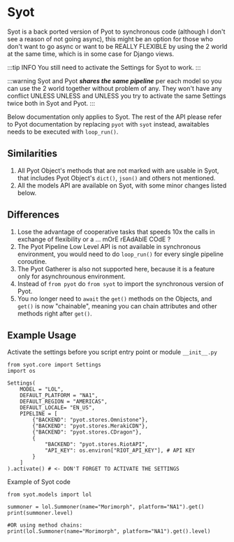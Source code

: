 # Syot

Syot is a back ported version of Pyot to synchronous code (although I don't see a reason of not going async), this might be an option for those who don't want to go async or want to be REALLY FLEXIBLE by using the 2 world at the same time, which is in some case for Django views.

:::tip INFO
You still need to activate the Settings for Syot to work.
:::

:::warning
Syot and Pyot **_shares the same pipeline_** per each model so you can use the 2 world together without problem of any. They won't have any conflict UNLESS UNLESS and UNLESS you try to activate the same Settings twice both in Syot and Pyot.
:::

Below documentation only applies to Syot.
The rest of the API please refer to Pyot documentation by replacing `pyot` with `syot` instead, awaitables needs to be executed with `loop_run()`.

## Similarities
1. All Pyot Object's methods that are not marked with <Badge text="awaitable" type="error" vertical="middle"/> are usable in Syot, that includes Pyot Object's `dict()`, `json()` and others not mentioned.
2. All the models API are available on Syot, with some minor changes listed below.

## Differences
1. Lose the advantage of cooperative tasks that speeds 10x the calls in exchange of flexibility or a ... mOrE rEAdAblE COdE ?
2. The Pyot Pipeline Low Level API is not available in synchronous environment, you would need to do `loop_run()` for every single pipeline coroutine.
3. The Pyot Gatherer is also not supported here, because it is a feature only for asynchrounous environment.
4. Instead of `from pyot` do `from syot` to import the synchronous version of Pyot.
5. You no longer need to `await` the `get()` methods on the Objects, and `get()` is now "chainable", meaning you can chain attributes and other methods right after `get()`.

## Example Usage
Activate the settings before you script entry point or module `__init__.py`
```python{1,4,15,18}
from syot.core import Settings
import os

Settings(
    MODEL = "LOL",
    DEFAULT_PLATFORM = "NA1",
    DEFAULT_REGION = "AMERICAS",
    DEFAULT_LOCALE= "EN_US",
    PIPELINE = [
        {"BACKEND": "pyot.stores.Omnistone"},
        {"BACKEND": "pyot.stores.MerakiCDN"},
        {"BACKEND": "pyot.stores.CDragon"},
        {
            "BACKEND": "pyot.stores.RiotAPI",
            "API_KEY": os.environ["RIOT_API_KEY"], # API KEY
        }
    ]
).activate() # <- DON'T FORGET TO ACTIVATE THE SETTINGS
```
Example of Syot code
```python{1,3,7}
from syot.models import lol

summoner = lol.Summoner(name="Morimorph", platform="NA1").get()
print(summoner.level)

#OR using method chains:
print(lol.Summoner(name="Morimorph", platform="NA1").get().level)
```